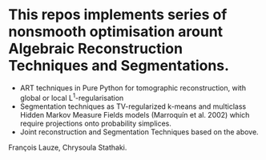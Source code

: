 # This repos implements series of nonsmooth optimisation arount Algebraic Reconstruction Techniques and Segmentations.
- ART techniques in Pure Python for tomographic reconstruction, with global or local L<sup>1</sup>-regularisation
- Segmentation techniques as TV-regularized k-means and multiclass Hidden Markov Measure Fields models (Marroquín et al. 2002) which require projections onto probability simplices.
- Joint reconstruction and Segmentation Techniques based on the above.

François Lauze, Chrysoula Stathaki.
